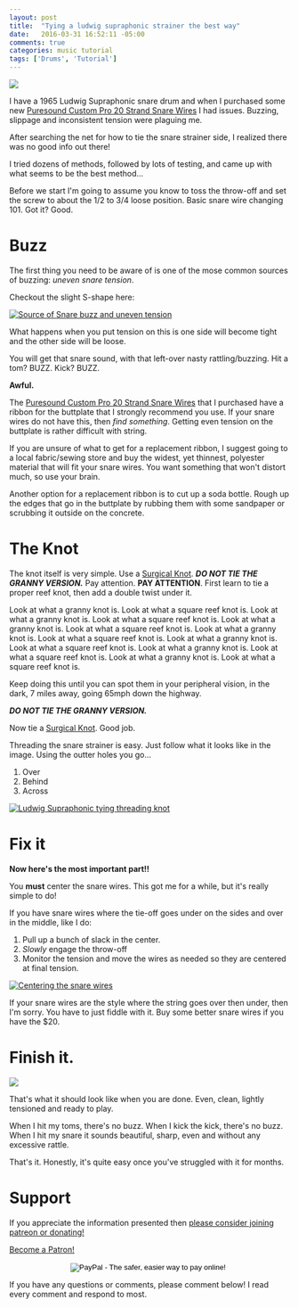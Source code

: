 ```yaml
---
layout: post
title:  "Tying a ludwig supraphonic strainer the best way"
date:   2016-03-31 16:52:11 -05:00
comments: true
categories: music tutorial
tags: ['Drums', 'Tutorial']
---
```


[![](/assets/SnareStrainer/Thumbnails/Starting.jpg)](/assets/SnareStrainer/Starting.jpg)

I have a 1965 Ludwig Supraphonic snare drum and when I purchased some new [Puresound Custom Pro 20 Strand Snare Wires](http://www.puresoundpercussion.com/PSPProductDetails.Page?AxPageID=6211&mode=0&productid=9&ActiveID=4896&productname=Custom_Pro) I had issues. Buzzing, slippage and inconsistent tension were plaguing me.

After searching the net for how to tie the snare strainer side, I realized there was no good info out there!

I tried dozens of methods, followed by lots of testing, and came up with what seems to be the best method...

<!--more-->

Before we start I'm going to assume you know to toss the throw-off and set the screw to about the 1/2 to 3/4 loose position. Basic snare wire changing 101. Got it? Good.

# Buzz

The first thing you need to be aware of is one of the mose common sources of buzzing: _uneven snare tension_.

Checkout the slight S-shape here: 

[![Source of Snare buzz and uneven tension](/assets/SnareStrainer/Thumbnails/Wiggle.jpg)](/assets/SnareStrainer/Wiggle.jpg)

What happens when you put tension on this is one side will become tight and the other side will be loose.

You will get that snare sound, with that left-over nasty rattling/buzzing. Hit a tom? BUZZ. Kick? BUZZ.

**Awful.**

The [Puresound Custom Pro 20 Strand Snare Wires](http://www.puresoundpercussion.com/PSPProductDetails.Page?AxPageID=6211&mode=0&productid=9&ActiveID=4896&productname=Custom_Pro) that I purchased have a ribbon for the buttplate that I strongly recommend you use. If your snare wires do not have this, then *find something*.  Getting even tension on the buttplate is rather difficult with string.

If you are unsure of what to get for a replacement ribbon, I suggest going to a local fabric/sewing store and buy the widest, yet thinnest, polyester material that will fit your snare wires. You want something that won't distort much, so use your brain.

Another option for a replacement ribbon is to cut up a soda bottle. Rough up the edges that go in the buttplate by rubbing them with some sandpaper or scrubbing it outside on the concrete.


# The Knot

The knot itself is very simple. Use a [Surgical Knot](http://www.animatedknots.com/reef/index.php). **_DO NOT TIE THE GRANNY VERSION._** Pay attention. **PAY ATTENTION**. First learn to tie a proper reef knot, then add a double twist under it.

Look at what a granny knot is. Look at what a square reef knot is. Look at what a granny knot is. Look at what a square reef knot is. Look at what a granny knot is. Look at what a square reef knot is. Look at what a granny knot is. Look at what a square reef knot is. Look at what a granny knot is. Look at what a square reef knot is. Look at what a granny knot is. Look at what a square reef knot is. Look at what a granny knot is. Look at what a square reef knot is. 

Keep doing this until you can spot them in your peripheral vision, in the dark, 7 miles away, going 65mph down the highway.

**_DO NOT TIE THE GRANNY VERSION._**

Now tie a [Surgical Knot](http://www.animatedknots.com/reef/index.php). Good job.

Threading the snare strainer is easy. Just follow what it looks like in the image. Using the outter holes you go...

1. Over
2. Behind
3. Across


[![Ludwig Supraphonic tying threading knot](/assets/SnareStrainer/Thumbnails/Knot.jpg)](/assets/SnareStrainer/Knot.jpg)


# Fix it

**Now here's the most important part!!**

You **must** center the snare wires. This got me for a while, but it's really simple to do!

If you have snare wires where the tie-off goes under on the sides and over in the middle, like I do:

1. Pull up a bunch of slack in the center.
2. _Slowly_ engage the throw-off
3. Monitor the tension and move the wires as needed so they are centered at final tension.

[![Centering the snare wires](/assets/SnareStrainer/Thumbnails/Center.jpg)](/assets/SnareStrainer/Center.jpg)

If your snare wires are the style where the string goes over then under, then I'm sorry. You have to just fiddle with it. Buy some better snare wires if you have the $20.

# Finish it.

[![](/assets/SnareStrainer/Thumbnails/Starting.jpg)](/assets/SnareStrainer/Starting.jpg)

That's what it should look like when you are done. Even, clean, lightly tensioned and ready to play.

When I hit my toms, there's no buzz. When I kick the kick, there's no buzz. When I hit my snare it sounds beautiful, sharp, even and without any excessive rattle.

That's it. Honestly, it's quite easy once you've struggled with it for months.

# Support

If you appreciate the information presented then <a href="/DonateNow/">please consider joining patreon or donating!</a>

<a href="https://www.patreon.com/bePatron?u=7465992" data-patreon-widget-type="become-patron-button">Become a Patron!</a><script async src="https://c6.patreon.com/becomePatronButton.bundle.js"></script>
 
<form style="text-align: center;" action="https://www.paypal.com/cgi-bin/webscr" method="post" target="_top">
<input type="hidden" name="cmd" value="_s-xclick">
<input type="hidden" name="hosted_button_id" value="BR247JAZBTUJJ">
<input type="image" src="https://www.paypalobjects.com/en_US/i/btn/btn_donateCC_LG.gif" border="0" name="submit" alt="PayPal - The safer, easier way to pay online!">
<img alt="" border="0" src="https://www.paypalobjects.com/en_US/i/scr/pixel.gif" width="1" height="1">
</form>

If you have any questions or comments, please comment below! I read every comment and respond to most.